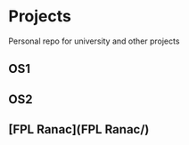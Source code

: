 # Projects
Personal repo for university and other projects

## OS1

## OS2

## [FPL Ranac](FPL Ranac/)
